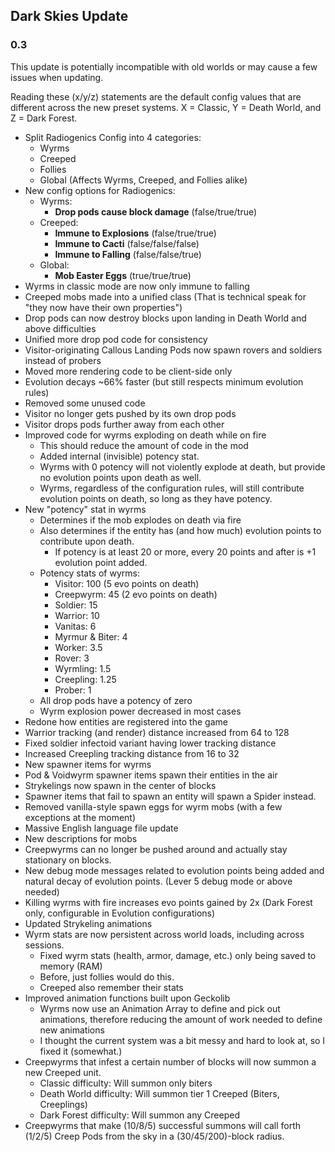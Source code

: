 ## Dark Skies Update
### 0.3

This update is potentially incompatible with old worlds or may cause a few issues when updating.

Reading these (x/y/z) statements are the default config values that are different across the new preset systems. X = Classic, Y = Death World, and Z = Dark Forest.

- Split Radiogenics Config into 4 categories:
  - Wyrms
  - Creeped
  - Follies
  - Global (Affects Wyrms, Creeped, and Follies alike)
- New config options for Radiogenics:
  - Wyrms:
    - **Drop pods cause block damage** (false/true/true)
  - Creeped:
    - **Immune to Explosions** (false/true/true)
    - **Immune to Cacti** (false/false/false)
    - **Immune to Falling** (false/false/true)
  - Global:
    - **Mob Easter Eggs** (true/true/true)
- Wyrms in classic mode are now only immune to falling
- Creeped mobs made into a unified class (That is technical speak for "they now have their own properties")
- Drop pods can now destroy blocks upon landing in Death World and above difficulties
- Unified more drop pod code for consistency
- Visitor-originating Callous Landing Pods now spawn rovers and soldiers instead of probers
- Moved more rendering code to be client-side only
- Evolution decays ~66% faster (but still respects minimum evolution rules)
- Removed some unused code
- Visitor no longer gets pushed by its own drop pods
- Visitor drops pods further away from each other
- Improved code for wyrms exploding on death while on fire
  - This should reduce the amount of code in the mod
  - Added internal (invisible) potency stat.
  - Wyrms with 0 potency will not violently explode at death, but provide no evolution points upon death as well.
  - Wyrms, regardless of the configuration rules, will still contribute evolution points on death, so long as they have potency.
- New "potency" stat in wyrms
  - Determines if the mob explodes on death via fire
  - Also determines if the entity has (and how much) evolution points to contribute upon death.
    - If potency is at least 20 or more, every 20 points and after is +1 evolution point added.
  - Potency stats of wyrms:
    - Visitor: 100 (5 evo points on death)
    - Creepwyrm: 45 (2 evo points on death)
    - Soldier: 15
    - Warrior: 10
    - Vanitas: 6
    - Myrmur & Biter: 4
    - Worker: 3.5
    - Rover: 3
    - Wyrmling: 1.5
    - Creepling: 1.25
    - Prober: 1
  - All drop pods have a potency of zero
  - Wyrm explosion power decreased in most cases
- Redone how entities are registered into the game
- Warrior tracking (and render) distance increased from 64 to 128
- Fixed soldier infectoid variant having lower tracking distance
- Increased Creepling tracking distance from 16 to 32
- New spawner items for wyrms
- Pod & Voidwyrm spawner items spawn their entities in the air
- Strykelings now spawn in the center of blocks
- Spawner items that fail to spawn an entity will spawn a Spider instead.
- Removed vanilla-style spawn eggs for wyrm mobs (with a few exceptions at the moment)
- Massive English language file update
- New descriptions for mobs
- Creepwyrms can no longer be pushed around and actually stay stationary on blocks.
- New debug mode messages related to evolution points being added and natural decay of evolution points. (Lever 5 debug mode or above needed)
- Killing wyrms with fire increases evo points gained by 2x (Dark Forest only, configurable in Evolution configurations)
- Updated Strykeling animations
- Wyrm stats are now persistent across world loads, including across sessions.
  - Fixed wyrm stats (health, armor, damage, etc.) only being saved to memory (RAM)
  - Before, just follies would do this.
  - Creeped also remember their stats
- Improved animation functions built upon Geckolib
  - Wyrms now use an Animation Array to define and pick out animations, therefore reducing the amount of work needed to define new animations
  - I thought the current system was a bit messy and hard to look at, so I fixed it (somewhat.)
- Creepwyrms that infest a certain number of blocks will now summon a new Creeped unit.
  - Classic difficulty: Will summon only biters
  - Death World difficulty: Will summon tier 1 Creeped (Biters, Creeplings)
  - Dark Forest difficulty: Will summon any Creeped
- Creepwyrms that make (10/8/5) successful summons will call forth (1/2/5) Creep Pods from the sky in a (30/45/200)-block radius.